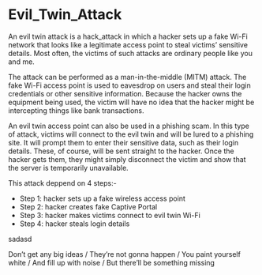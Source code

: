 # Evil_Twin_Attack

An evil twin attack is a hack_attack in which a hacker sets up a fake Wi-Fi network that looks like a legitimate access point to steal victims’ sensitive details. Most often, the victims of such attacks are ordinary people like you and me.

The attack can be performed as a man-in-the-middle (MITM) attack. The fake Wi-Fi access point is used to eavesdrop on users and steal their login credentials or other sensitive information. Because the hacker owns the equipment being used, the victim will have no idea that the hacker might be intercepting things like bank transactions.

An evil twin access point can also be used in a phishing scam. In this type of attack, victims will connect to the evil twin and will be lured to a phishing site. It will prompt them to enter their sensitive data, such as their login details. These, of course, will be sent straight to the hacker. Once the hacker gets them, they might simply disconnect the victim and show that the server is temporarily unavailable.

This attack deppend on 4 steps:-
* Step 1: hacker sets up a fake wireless access point
* Step 2: hacker creates fake Captive Portal
* Step 3: hacker makes victims connect to evil twin Wi-Fi
* Step 4: hacker steals login details


sadasd

<div id="example">
    <span>Don’t get any big ideas / They’re not gonna happen / You paint yourself white / And fill up with noise / But there’ll be something missing</span>
</div>
<script>
  $('#bigtext').bigtext({
      minfontsize: 16 // Default is `null`
  });
</script>
